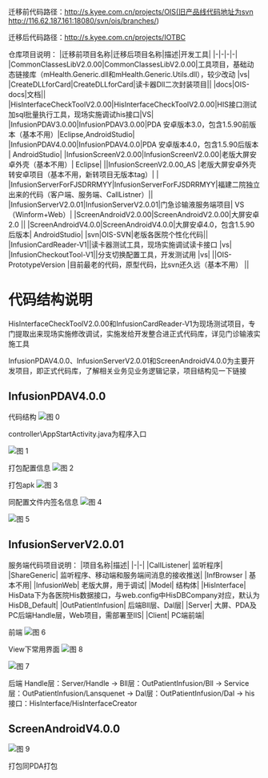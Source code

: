 
迁移前代码路径：http://s.kyee.com.cn/projects/OIS(旧产品线代码地址为svn http://116.62.187.161:18080/svn/ois/branches/)


迁移后代码路径：http://s.kyee.com.cn/projects/IOTBC

仓库项目说明：
|迁移前项目名称|迁移后项目名称|描述|开发工具|
|-|-|-|-|
|CommonClassesLibV2.0.00|CommonClassesLibV2.0.00|工具项目，基础动态链接库（mHealth.Generic.dll和mHealth.Generic.Utils.dll），较少改动	|vs|	
|CreateDLLforCard|CreateDLLforCard|读卡器Dll二次封装项目||
|docs|OIS-docs|文档||
|HisInterfaceCheckToolV2.0.00|HisInterfaceCheckToolV2.0.00|HIS接口测试加sql批量执行工具，现场实施调试his接口|VS|
|InfusionPDAV3.0.00|InfusionPDAV3.0.00|PDA 安卓版本3.0，包含1.5.90前版本（基本不用）|Eclipse,AndroidStudio|
|InfusionPDAV4.0.00|InfusionPDAV4.0.0|PDA 安卓版本4.0，包含1.5.90后版本	|	AndroidStudio|
|InfusionScreenV2.0.00|InfusionScreenV2.0.00|老版大屏安卓外壳（基本不用）|	Eclipse|
||InfusionScreenV2.0.00_AS	|老版大屏安卓外壳转安卓项目（基本不用，新转项目无版本tag）|	|
|InfusionServerForFJSDRRMYY|InfusionServerForFJSDRRMYY|福建二院独立出来的代码（客户端、服务端、CallListner）||
|InfusionServerV2.0.01|InfusionServerV2.0.01|门急诊输液服务端项目|	VS（Winform+Web）|
|ScreenAndroidV2.0.00|ScreenAndroidV2.0.00|大屏安卓2.0	||
|ScreenAndroidV4.0.0|ScreenAndroidV4.0.0|大屏安卓4.0，包含1.5.90后版本|	AndroidStudio|
|svn|OIS-SVN|老版各医院个性化代码||
|InfusionCardReader-V1||读卡器测试工具，现场实施调试读卡接口	|vs|
|InfusionCheckoutTool-V1||分支切换配置工具，开发测试用	|vs|
||OIS-PrototypeVersion	|目前最老的代码，原型代码，比svn还久远（基本不用）	||


# 代码结构说明
HisInterfaceCheckToolV2.0.00和InfusionCardReader-V1为现场测试项目，专门提取出来现场实施修改调试，实施发给开发整合进正式代码库，详见门诊输液实施工具

InfusionPDAV4.0.0、InfusionServerV2.0.01和ScreenAndroidV4.0.0为主要开发项目，即正式代码库，了解相关业务见业务逻辑记录，项目结构见一下链接

## InfusionPDAV4.0.0
代码结构
![图 0](../80709552b042940ab6ec9074f22847a5bbb1c4baff465eb95c666f92d4163c3a.png)  

controller\AppStartActivity.java为程序入口

![图 1](../126e1a8a0ce29527fa7ab19acedf2b197005d34b763db3dc8d2d54568c7ed1d2.png)  

打包配置信息
![图 2](../4371fddba148f55a8d6d021f028c4f129ab9e3dbb3cd27e78d7aad9aa51bbd03.png)  

打包apk
![图 3](../4396176ec7bac012433257361d9916f568d1a894c2912f07203d47b028d3db59.png)  

同配置文件内签名信息
![图 4](../b7abbc20645c1283c787bf9b16ce8b86a7af2d762a0430b12b010de3f7d7ce81.png)  

![图 5](../ed49584ebc9eca160057ccee2c9ff23e854f5b076565a97a4510d68141c319ad.png)  


## InfusionServerV2.0.01

服务端代码项目说明：
|项目名称|描述|
|-|-|
|CallListener|	监听程序|
|ShareGeneric|	监听程序、移动端和服务端间消息的接收推送|
|InfBrowser	|   基本不用|
|InfusionWeb|	老版大屏，用于调试|
|Model|	结构体|
|HisInterface|	HisData下为各医院His数据接口，与web.config中HisDBCompany对应，默认为HisDB_Default|
|OutPatientInfusion|	后端Bll层、Dal层|
|Server|	大屏、PDA及PC后端Handle层，Web项目，需部署至IIS|
|Client|	PC端前端|

前端
![图 6](../7f4acf4ce7d7c9278954ed70de4c208fc4f8353cab75c67cbff6916ba027357f.png)  

View下常用界面
![图 8](../42f42e6c7a7e6c0a81a0971e3d63a7e26d8c06603fe375744f9e3b4993b4f6fb.png)  

![图 7](../d2e04cd5c16405fbfed1195b656f5c791f076abdaedfaec606e087aec92764ed.png)  

后端
Handle层：Server/Handle → Bll层：OutPatientInfusion/Bll → Service层：OutPatientInfusion/Lansquenet → Dal层：OutPatientInfusion/Dal → his接口：HisInterface/HisInterfaceCreator

## ScreenAndroidV4.0.0

![图 9](../700de724b5fd53f48128673a5952a217b5cde263fd42075d65e5839b84b8fc34.png)  

打包同PDA打包